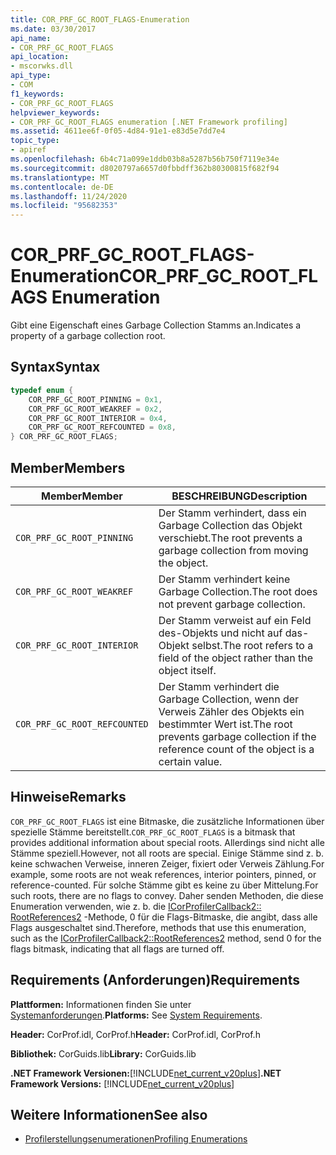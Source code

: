 ```yaml
---
title: COR_PRF_GC_ROOT_FLAGS-Enumeration
ms.date: 03/30/2017
api_name:
- COR_PRF_GC_ROOT_FLAGS
api_location:
- mscorwks.dll
api_type:
- COM
f1_keywords:
- COR_PRF_GC_ROOT_FLAGS
helpviewer_keywords:
- COR_PRF_GC_ROOT_FLAGS enumeration [.NET Framework profiling]
ms.assetid: 4611ee6f-0f05-4d84-91e1-e83d5e7dd7e4
topic_type:
- apiref
ms.openlocfilehash: 6b4c71a099e1ddb03b8a5287b56b750f7119e34e
ms.sourcegitcommit: d8020797a6657d0fbbdff362b80300815f682f94
ms.translationtype: MT
ms.contentlocale: de-DE
ms.lasthandoff: 11/24/2020
ms.locfileid: "95682353"
---
```

# <a name="cor_prf_gc_root_flags-enumeration"></a><span data-ttu-id="06e61-102">COR_PRF_GC_ROOT_FLAGS-Enumeration</span><span class="sxs-lookup"><span data-stu-id="06e61-102">COR_PRF_GC_ROOT_FLAGS Enumeration</span></span>

<span data-ttu-id="06e61-103">Gibt eine Eigenschaft eines Garbage Collection Stamms an.</span><span class="sxs-lookup"><span data-stu-id="06e61-103">Indicates a property of a garbage collection root.</span></span>  
  
## <a name="syntax"></a><span data-ttu-id="06e61-104">Syntax</span><span class="sxs-lookup"><span data-stu-id="06e61-104">Syntax</span></span>  
  
```cpp  
typedef enum {  
    COR_PRF_GC_ROOT_PINNING = 0x1,  
    COR_PRF_GC_ROOT_WEAKREF = 0x2,  
    COR_PRF_GC_ROOT_INTERIOR = 0x4,  
    COR_PRF_GC_ROOT_REFCOUNTED = 0x8,  
} COR_PRF_GC_ROOT_FLAGS;  
```  
  
## <a name="members"></a><span data-ttu-id="06e61-105">Member</span><span class="sxs-lookup"><span data-stu-id="06e61-105">Members</span></span>  
  
|<span data-ttu-id="06e61-106">Member</span><span class="sxs-lookup"><span data-stu-id="06e61-106">Member</span></span>|<span data-ttu-id="06e61-107">BESCHREIBUNG</span><span class="sxs-lookup"><span data-stu-id="06e61-107">Description</span></span>|  
|------------|-----------------|  
|`COR_PRF_GC_ROOT_PINNING`|<span data-ttu-id="06e61-108">Der Stamm verhindert, dass ein Garbage Collection das Objekt verschiebt.</span><span class="sxs-lookup"><span data-stu-id="06e61-108">The root prevents a garbage collection from moving the object.</span></span>|  
|`COR_PRF_GC_ROOT_WEAKREF`|<span data-ttu-id="06e61-109">Der Stamm verhindert keine Garbage Collection.</span><span class="sxs-lookup"><span data-stu-id="06e61-109">The root does not prevent garbage collection.</span></span>|  
|`COR_PRF_GC_ROOT_INTERIOR`|<span data-ttu-id="06e61-110">Der Stamm verweist auf ein Feld des-Objekts und nicht auf das-Objekt selbst.</span><span class="sxs-lookup"><span data-stu-id="06e61-110">The root refers to a field of the object rather than the object itself.</span></span>|  
|`COR_PRF_GC_ROOT_REFCOUNTED`|<span data-ttu-id="06e61-111">Der Stamm verhindert die Garbage Collection, wenn der Verweis Zähler des Objekts ein bestimmter Wert ist.</span><span class="sxs-lookup"><span data-stu-id="06e61-111">The root prevents garbage collection if the reference count of the object is a certain value.</span></span>|  
  
## <a name="remarks"></a><span data-ttu-id="06e61-112">Hinweise</span><span class="sxs-lookup"><span data-stu-id="06e61-112">Remarks</span></span>  

 <span data-ttu-id="06e61-113">`COR_PRF_GC_ROOT_FLAGS` ist eine Bitmaske, die zusätzliche Informationen über spezielle Stämme bereitstellt.</span><span class="sxs-lookup"><span data-stu-id="06e61-113">`COR_PRF_GC_ROOT_FLAGS` is a bitmask that provides additional information about special roots.</span></span> <span data-ttu-id="06e61-114">Allerdings sind nicht alle Stämme speziell.</span><span class="sxs-lookup"><span data-stu-id="06e61-114">However, not all roots are special.</span></span> <span data-ttu-id="06e61-115">Einige Stämme sind z. b. keine schwachen Verweise, inneren Zeiger, fixiert oder Verweis Zählung.</span><span class="sxs-lookup"><span data-stu-id="06e61-115">For example, some roots are not weak references, interior pointers, pinned, or reference-counted.</span></span> <span data-ttu-id="06e61-116">Für solche Stämme gibt es keine zu über Mittelung.</span><span class="sxs-lookup"><span data-stu-id="06e61-116">For such roots, there are no flags to convey.</span></span> <span data-ttu-id="06e61-117">Daher senden Methoden, die diese Enumeration verwenden, wie z. b. die [ICorProfilerCallback2:: RootReferences2](icorprofilercallback2-rootreferences2-method.md) -Methode, 0 für die Flags-Bitmaske, die angibt, dass alle Flags ausgeschaltet sind.</span><span class="sxs-lookup"><span data-stu-id="06e61-117">Therefore, methods that use this enumeration, such as the [ICorProfilerCallback2::RootReferences2](icorprofilercallback2-rootreferences2-method.md) method, send 0 for the flags bitmask, indicating that all flags are turned off.</span></span>  
  
## <a name="requirements"></a><span data-ttu-id="06e61-118">Requirements (Anforderungen)</span><span class="sxs-lookup"><span data-stu-id="06e61-118">Requirements</span></span>  

 <span data-ttu-id="06e61-119">**Plattformen:** Informationen finden Sie unter [Systemanforderungen](../../get-started/system-requirements.md).</span><span class="sxs-lookup"><span data-stu-id="06e61-119">**Platforms:** See [System Requirements](../../get-started/system-requirements.md).</span></span>  
  
 <span data-ttu-id="06e61-120">**Header:** CorProf.idl, CorProf.h</span><span class="sxs-lookup"><span data-stu-id="06e61-120">**Header:** CorProf.idl, CorProf.h</span></span>  
  
 <span data-ttu-id="06e61-121">**Bibliothek:** CorGuids.lib</span><span class="sxs-lookup"><span data-stu-id="06e61-121">**Library:** CorGuids.lib</span></span>  
  
 <span data-ttu-id="06e61-122">**.NET Framework Versionen:**[!INCLUDE[net_current_v20plus](../../../../includes/net-current-v20plus-md.md)]</span><span class="sxs-lookup"><span data-stu-id="06e61-122">**.NET Framework Versions:** [!INCLUDE[net_current_v20plus](../../../../includes/net-current-v20plus-md.md)]</span></span>  
  
## <a name="see-also"></a><span data-ttu-id="06e61-123">Weitere Informationen</span><span class="sxs-lookup"><span data-stu-id="06e61-123">See also</span></span>

- [<span data-ttu-id="06e61-124">Profilerstellungsenumerationen</span><span class="sxs-lookup"><span data-stu-id="06e61-124">Profiling Enumerations</span></span>](profiling-enumerations.md)
